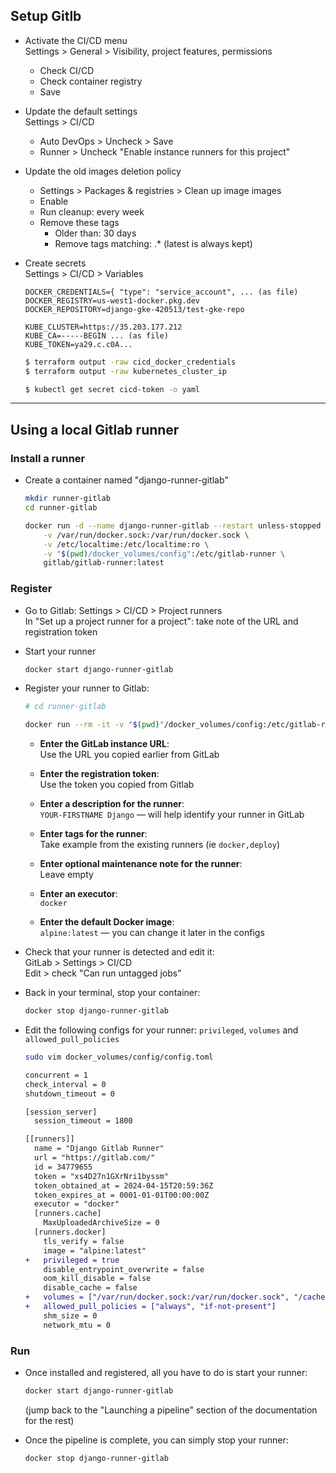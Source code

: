 
## Setup Gitlb

- Activate the CI/CD menu  
  Settings > General > Visibility, project features, permissions

  - Check CI/CD
  - Check container registry
  - Save

- Update the default settings  
  Settings > CI/CD

  - Auto DevOps > Uncheck > Save
  - Runner > Uncheck "Enable instance runners for this project"

- Update the old images deletion policy
  - Settings > Packages & registries > Clean up image images
  - Enable
  - Run cleanup: every week
  - Remove these tags
    - Older than: 30 days
    - Remove tags matching: .* (latest is always kept)

- Create secrets  
  Settings > CI/CD > Variables

  ```
  DOCKER_CREDENTIALS={ "type": "service_account", ... (as file)
  DOCKER_REGISTRY=us-west1-docker.pkg.dev
  DOCKER_REPOSITORY=django-gke-420513/test-gke-repo

  KUBE_CLUSTER=https://35.203.177.212
  KUBE_CA=-----BEGIN ... (as file)
  KUBE_TOKEN=ya29.c.c0A...
  ```

  ``` bash
  $ terraform output -raw cicd_docker_credentials
  $ terraform output -raw kubernetes_cluster_ip

  $ kubectl get secret cicd-token -o yaml
  ```

---

## Using a local Gitlab runner

### Install a runner

* Create a container named "django-runner-gitlab"

  ``` bash
  mkdir runner-gitlab
  cd runner-gitlab

  docker run -d --name django-runner-gitlab --restart unless-stopped \
      -v /var/run/docker.sock:/var/run/docker.sock \
      -v /etc/localtime:/etc/localtime:ro \
      -v "$(pwd)/docker_volumes/config":/etc/gitlab-runner \
      gitlab/gitlab-runner:latest
  ```

### Register

* Go to Gitlab: Settings > CI/CD > Project runners  
  In "Set up a project runner for a project": take note of the URL and registration token

* Start your runner

  ``` bash
  docker start django-runner-gitlab
  ```

* Register your runner to Gitlab:  

  ``` bash
  # cd runner-gitlab

  docker run --rm -it -v "$(pwd)"/docker_volumes/config:/etc/gitlab-runner gitlab/gitlab-runner register
  ```
  
  - **Enter the GitLab instance URL**:  
    Use the URL you copied earlier from GitLab

  - **Enter the registration token**:  
    Use the token you copied from Gitlab

  - **Enter a description for the runner**:  
    `YOUR-FIRSTNAME Django` — will help identify your runner in GitLab

  - **Enter tags for the runner**:  
    Take example from the existing runners (ie `docker,deploy`)

  - **Enter optional maintenance note for the runner**:  
    Leave empty

  - **Enter an executor**:  
    `docker`

  - **Enter the default Docker image**:  
    `alpine:latest` — you can change it later in the configs

* Check that your runner is detected and edit it:  
  GitLab > Settings > CI/CD  
  Edit > check "Can run untagged jobs"

* Back in your terminal, stop your container:

  ``` bash
  docker stop django-runner-gitlab
  ```

* Edit the following configs for your runner: `privileged`, `volumes` and `allowed_pull_policies`

  ``` bash
  sudo vim docker_volumes/config/config.toml
  ```
  ``` diff
  concurrent = 1
  check_interval = 0
  shutdown_timeout = 0

  [session_server]
    session_timeout = 1800

  [[runners]]
    name = "Django Gitlab Runner"
    url = "https://gitlab.com/"
    id = 34779655
    token = "xs4D27n1GXrNri1byssm"
    token_obtained_at = 2024-04-15T20:59:36Z
    token_expires_at = 0001-01-01T00:00:00Z
    executor = "docker"
    [runners.cache]
      MaxUploadedArchiveSize = 0
    [runners.docker]
      tls_verify = false
      image = "alpine:latest"
  +   privileged = true 
      disable_entrypoint_overwrite = false
      oom_kill_disable = false
      disable_cache = false
  +   volumes = ["/var/run/docker.sock:/var/run/docker.sock", "/cache"]
  +   allowed_pull_policies = ["always", "if-not-present"]
      shm_size = 0
      network_mtu = 0
  ```

### Run

* Once installed and registered, all you have to do is start your runner:

  ``` bash
  docker start django-runner-gitlab
  ```

  (jump back to the "Launching a pipeline" section of the documentation for the rest)

* Once the pipeline is complete, you can simply stop your runner:

  ``` bash
  docker stop django-runner-gitlab
  ```
